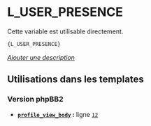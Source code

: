 # L_USER_PRESENCE


Cette variable est utilisable directement.

```html
{L_USER_PRESENCE}
```

[*Ajouter une description*](https://fa-tvars.appspot.com/var/L_USER_PRESENCE)

## Utilisations dans les templates

### Version phpBB2
* __[`profile_view_body`](../tpl/var/subsilver/profile_view_body.md#readme) :__ ligne [`12`](../tpl/src/subsilver/profile_view_body.tpl#L12)
